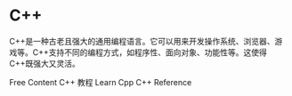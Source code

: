# C++

C++是一种古老且强大的通用编程语言。它可以用来开发操作系统、浏览器、游戏等。C++支持不同的编程方式，如程序性、面向对象、功能性等。这使得C++既强大又灵活。

<ResourceGroupTitle>Free Content</ResourceGroupTitle>
<BadgeLink badgeText='Read' colorScheme="yellow" href='http://c.biancheng.net/cplus/'>C++ 教程</BadgeLink>
<BadgeLink badgeText='Read' colorScheme="yellow" href='https://learncpp.com/'>Learn Cpp</BadgeLink>
<BadgeLink badgeText='Read' colorScheme="yellow" href='https://en.cppreference.com/'>C++ Reference</BadgeLink>
